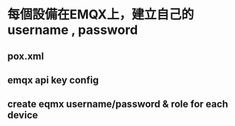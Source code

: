 # 每個設備在EMQX上，建立自己的username , password

## pox.xml


## emqx api key config

## create eqmx username/password & role for each device

